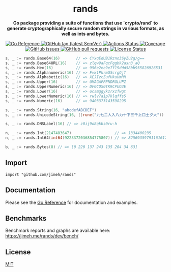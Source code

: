 <h1 align="center">
  rands
</h1>

<p align="center">
  <strong>
    Go package providing a suite of functions that use `crypto/rand` to generate
    cryptographically secure random strings in various formats, as well as ints
    and bytes.
  </strong>
</p>

<p align="center">
  <a href="https://pkg.go.dev/github.com/jimeh/rands">
    <img src="https://img.shields.io/badge/%E2%80%8B-reference-387b97.svg?logo=go&logoColor=white"
  alt="Go Reference">
  </a>
  <a href="https://github.com/jimeh/rands/releases">
    <img src="https://img.shields.io/github/v/tag/jimeh/rands?label=release" alt="GitHub tag (latest SemVer)">
  </a>
  <a href="https://github.com/jimeh/rands/actions">
    <img src="https://img.shields.io/github/workflow/status/jimeh/rands/CI.svg?logo=github" alt="Actions Status">
  </a>
  <a href="https://codeclimate.com/github/jimeh/rands">
    <img src="https://img.shields.io/codeclimate/coverage/jimeh/rands.svg?logo=code%20climate" alt="Coverage">
  </a>
  <a href="https://github.com/jimeh/rands/issues">
    <img src="https://img.shields.io/github/issues-raw/jimeh/rands.svg?style=flat&logo=github&logoColor=white"
alt="GitHub issues">
  </a>
  <a href="https://github.com/jimeh/rands/pulls">
    <img src="https://img.shields.io/github/issues-pr-raw/jimeh/rands.svg?style=flat&logo=github&logoColor=white" alt="GitHub pull requests">
  </a>
  <a href="https://github.com/jimeh/rands/blob/master/LICENSE">
    <img src="https://img.shields.io/github/license/jimeh/rands.svg?style=flat" alt="License Status">
  </a>
</p>

```go
s, _ := rands.Base64(16)       // => CYxqEdUB1Rzno3SyZu2g/g==
s, _ := rands.Base64URL(16)    // => zlqw9aFqcFggbk2asn3_aQ
s, _ := rands.Hex(16)          // => 956e2ec9e7f19ddd58bb935826926531
s, _ := rands.Alphanumeric(16) // => Fvk1PkrmG5crgOjT
s, _ := rands.Alphabetic(16)   // => XEJIzcZufHkuUmRM
s, _ := rands.Upper(16)        // => UMAGAFPPNDRGLUPZ
s, _ := rands.UpperNumeric(16) // => DF0CQS0TK9CPUO3E
s, _ := rands.Lower(16)        // => ocsmggykzrxzfwgt
s, _ := rands.LowerNumeric(16) // => rwlv7a1p7klqffs5
s, _ := rands.Numeric(16)      // => 9403373143598295

s, _ := rands.String(16, "abcdefABCDEF")                                // => adCDCaDEdeffeDeb
s, _ := rands.UnicodeString(16, []rune("九七二人入八力十下三千上口土夕大")) // => 下下口九力下土夕下土八上二夕大三

s, _ := rands.DNSLabel(16) // => z0ij9o8qkbs0ru-h

n, _ := rands.Int(2147483647)                   // => 1334400235
n, _ := rands.Int64(int64(9223372036854775807)) // => 8256935979116161233

b, _ := rands.Bytes(8) // => [0 220 137 243 135 204 34 63]
```

## Import

```
import "github.com/jimeh/rands"
```

## Documentation

Please see the
[Go Reference](https://pkg.go.dev/github.com/jimeh/rands#section-documentation)
for documentation and examples.

## Benchmarks

Benchmark reports and graphs are available here:
https://jimeh.me/rands/dev/bench/

## License

[MIT](https://github.com/jimeh/rands/blob/master/LICENSE)
